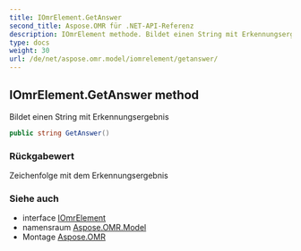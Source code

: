 ```yaml
---
title: IOmrElement.GetAnswer
second_title: Aspose.OMR für .NET-API-Referenz
description: IOmrElement methode. Bildet einen String mit Erkennungsergebnis
type: docs
weight: 30
url: /de/net/aspose.omr.model/iomrelement/getanswer/
---
```

## IOmrElement.GetAnswer method

Bildet einen String mit Erkennungsergebnis

```csharp
public string GetAnswer()
```

### Rückgabewert

Zeichenfolge mit dem Erkennungsergebnis

### Siehe auch

* interface [IOmrElement](../)
* namensraum [Aspose.OMR.Model](../../iomrelement/)
* Montage [Aspose.OMR](../../../)


